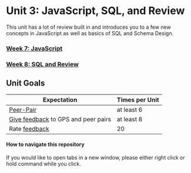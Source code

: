 # Unit 3: JavaScript, SQL, and Review

This unit has a lot of review built in and introduces you to a few new concepts in JavaScript as well as basics of SQL and Schema Design.

### [Week 7: JavaScript](week-7/README.md)
### [Week 8: SQL and Review](week-8/README.md)
<!-- ### [Week 9: Review](week-9/README.md) -->

## Unit Goals

Expectation | Times per Unit |
------------|----------|
[Peer-Pair](https://github.com/Devbootcamp/phase-0-handbook/blob/master/peer-pairing-sessions.md) | at least 6
[Give feedback](https://socrates.devbootcamp.com/feedback/new) to GPS and peer pairs | at least 8
Rate [feedback](https://socrates.devbootcamp.com/feedback) | 20

#### How to navigate this repository
If you would like to open tabs in a new window, please either right click or hold command while you click.

